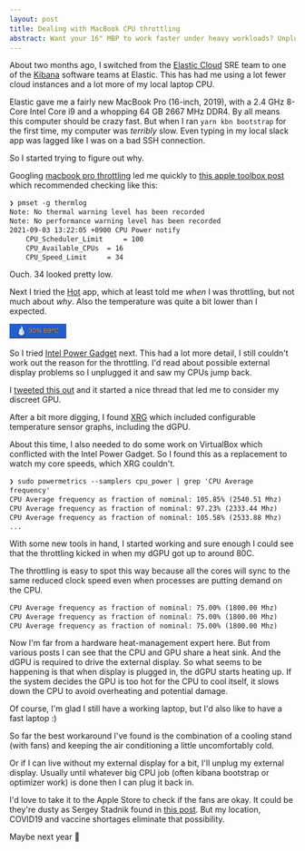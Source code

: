 ```yaml
---
layout: post
title: Dealing with MacBook CPU throttling
abstract: Want your 16" MBP to work faster under heavy workloads? Unplug the external display...
---
```


About two months ago, I switched from the [Elastic Cloud](https://cloud.elastic.co/) SRE team to one of the [Kibana](https://www.elastic.co/kibana/) software teams at Elastic. This has had me using a lot fewer cloud instances and a lot more of my local laptop CPU.

Elastic gave me a fairly new MacBook Pro (16-inch, 2019), with a 2.4 GHz 8-Core Intel Core i9 and a whopping 64 GB 2667 MHz DDR4. By all means this computer should be crazy fast. But when I ran `yarn kbn bootstrap` for the first time, my computer was _terribly_ slow. Even typing in my local slack app was lagged like I was on a bad SSH connection.

So I started trying to figure out why.

Googling [macbook pro throttling](https://www.google.com/search?q=macbook+pro+throttling) led me quickly to [this apple toolbox post](https://appletoolbox.com/check-if-mac-is-thermal-throttling/) which recommended checking like this:

```
❯ pmset -g thermlog
Note: No thermal warning level has been recorded
Note: No performance warning level has been recorded
2021-09-03 13:22:05 +0900 CPU Power notify
	CPU_Scheduler_Limit 	= 100
	CPU_Available_CPUs 	= 16
	CPU_Speed_Limit 	= 34
```

Ouch. 34 looked pretty low.

Next I tried the [Hot](https://github.com/macmade/Hot) app, which at least told me _when_ I was throttling, but not much about _why_. Also the temperature was quite a bit lower than I expected.

![Hot app showing 30% CPU](/images/hot-30-percent.png)

So I tried [Intel Power Gadget](https://software.intel.com/content/www/us/en/develop/articles/intel-power-gadget.html) next. This had a lot more detail, I still couldn't work out the reason for the throttling. I'd read about possible external display problems so I unplugged it and saw my CPUs jump back.

I [tweeted this out](https://twitter.com/matschaffer/status/1430393627579093000) and it started a nice thread that led me to consider my discreet GPU.

After a bit more digging, I found [XRG](https://gaucho.software/Products/XRG/) which included configurable temperature sensor graphs, including the dGPU.

About this time, I also needed to do some work on VirtualBox which conflicted with the Intel Power Gadget. So I found this as a replacement to watch my core speeds, which XRG couldn't.

```
❯ sudo powermetrics --samplers cpu_power | grep 'CPU Average frequency'
CPU Average frequency as fraction of nominal: 105.85% (2540.51 Mhz)
CPU Average frequency as fraction of nominal: 97.23% (2333.44 Mhz)
CPU Average frequency as fraction of nominal: 105.58% (2533.88 Mhz)
...
```

With some new tools in hand, I started working and sure enough I could see that the throttling kicked in when my dGPU got up to around 80C.

The throttling is easy to spot this way because all the cores will sync to the same reduced clock speed even when processes are putting demand on the CPU.

```
CPU Average frequency as fraction of nominal: 75.00% (1800.00 Mhz)
CPU Average frequency as fraction of nominal: 75.00% (1800.00 Mhz)
CPU Average frequency as fraction of nominal: 75.00% (1800.00 Mhz)
```

Now I'm far from a hardware heat-management expert here. But from various posts I can see that the CPU and GPU share a heat sink. And the dGPU is required to drive the external display. So what seems to be happening is that when display is plugged in, the dGPU starts heating up. If the system decides the GPU is too hot for the CPU to cool itself, it slows down the CPU to avoid overheating and potential damage.

Of course, I'm glad I still have a working laptop, but I'd also like to have a fast laptop :)

So far the best workaround I've found is the combination of a cooling stand (with fans) and keeping the air conditioning a little uncomfortably cold.

Or if I can live without my external display for a bit, I'll unplug my external display. Usually until whatever big CPU job (often kibana bootstrap or optimizer work) is done then I can plug it back in.

I'd love to take it to the Apple Store to check if the fans are okay. It could be they're dusty as Sergey Stadnik found in [this post](https://ozmoroz.com/2020/07/macos-kernel-tasks/). But my location, COVID19 and vaccine shortages eliminate that possibility.

Maybe next year 🤞
